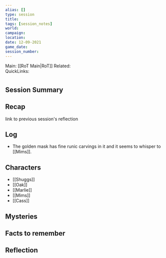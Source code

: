 ```yaml
---
alias: []
type: session
title:
tags: [session_notes]
world:
campaign:
location:
date: 12-09-2021
game_date:
session_number:
---
```

Main: [[RoT Main|RoT]]
Related:  
QuickLinks: 
#

## Session Summary

## Recap
link to previous session's reflection

## Log
- The golden mask has fine runic carvings in it and it seems to whisper to [[Mims]].

## Characters
- [[Shuggs]]
- [[Oak]]
- [[Marlie]]
- [[Mims]]
- [[Cass]]

## Mysteries

## Facts to remember

## Reflection
